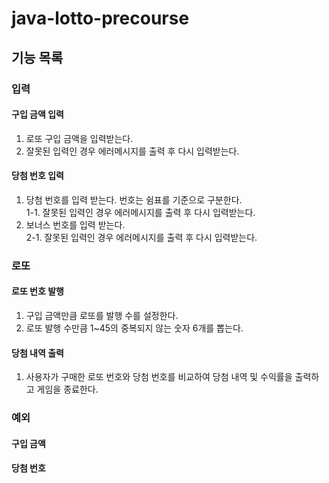 # java-lotto-precourse
## 기능 목록
### 입력
#### 구입 금액 입력
1. 로또 구입 금액을 입력받는다. <br>
2. 잘못된 입력인 경우 에러메시지를 출력 후 다시 입력받는다. <br>

#### 당첨 번호 입력
1. 당첨 번호를 입력 받는다. 번호는 쉼표를 기준으로 구분한다. <br>
1-1. 잘못된 입력인 경우 에러메시지를 출력 후 다시 입력받는다. <br>
2. 보너스 번호를 입력 받는다. <br>
2-1. 잘못된 입력인 경우 에러메시지를 출력 후 다시 입력받는다. <br>

### 로또
#### 로또 번호 발행
1. 구입 금액만큼 로또를 발행 수를 설정한다. <br>
2. 로또 발행 수만큼 1~45의 중복되지 않는 숫자 6개를 뽑는다. <br>

#### 당첨 내역 출력
1. 사용자가 구매한 로또 번호와 당첨 번호를 비교하여 당첨 내역 및 수익률을 출력하고 게임을 종료한다. <br>

### 예외
#### 구입 금액


#### 당첨 번호
